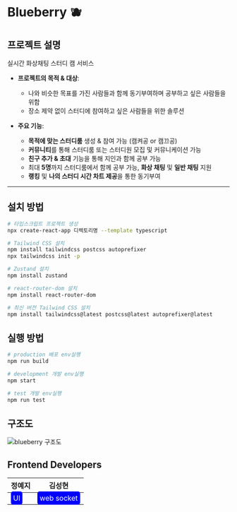 # Blueberry 🫐

## 프로젝트 설명
실시간 화상채팅 스터디 캠 서비스
- **프로젝트의 목적 & 대상**:
  - 나와 비슷한 목표를 가진 사람들과 함께 동기부여하며 공부하고 싶은 사람들을 위함
  - 장소 제약 없이 스터디에 참여하고 싶은 사람들을 위한 솔루션

- **주요 기능**:
  - **목적에 맞는 스터디룸** 생성 & 참여 가능 (캠켜공 or 캠끄공)
  - **커뮤니티**를 통해 스터디룸 또는 스터디원 모집 및 커뮤니케이션 가능
  - **친구 추가 & 초대** 기능을 통해 지인과 함께 공부 가능
  - 최대 **5명**까지 스터디룸에서 함께 공부 가능, **화상 채팅** 및 **일반 채팅** 지원
  - **랭킹** 및 **나의 스터디 시간 차트 제공**을 통한 동기부여

---

## 설치 방법

```bash
# 타입스크립트 프로젝트 생성
npx create-react-app 디렉토리명 --template typescript

# Tailwind CSS 설치
npm install tailwindcss postcss autoprefixer
npx tailwindcss init -p

# Zustand 설치
npm install zustand

# react-router-dom 설치
npm install react-router-dom

# 최신 버전 Tailwind CSS 설치
npm install tailwindcss@latest postcss@latest autoprefixer@latest
```

## 실행 방법

```bash
# production 배포 env실행
npm run build

# development 개발 env실행
npm start

# test 개발 env실행
npm run test
````

## 구조도
![blueberry 구조도](https://github.com/user-attachments/assets/162d72ab-4c2e-45ee-99e4-6fd03719d2cc)


## Frontend Developers
| 정예지 | 김성현 |
|-------|-------|
|<span style="color:white;background-color:blue;padding:5px;border-radius:5px;">UI</span>|<span style="color:white;background-color:blue;padding:5px;border-radius:5px;">web socket</span>
